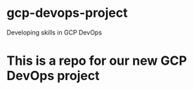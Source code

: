 # gcp-devops-project
Developing skills in GCP DevOps

# This is a repo for our new GCP DevOps project